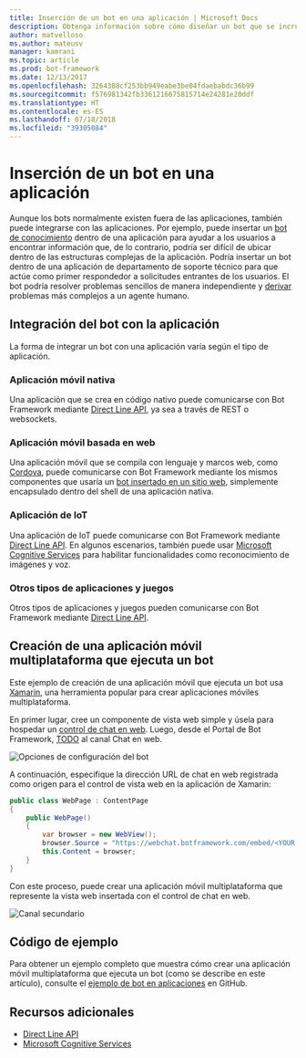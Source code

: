```yaml
---
title: Inserción de un bot en una aplicación | Microsoft Docs
description: Obtenga información sobre cómo diseñar un bot que se incrustará en otra aplicación.
author: matvelloso
ms.author: mateusv
manager: kamrani
ms.topic: article
ms.prod: bot-framework
ms.date: 12/13/2017
ms.openlocfilehash: 3264388cf253bb949eabe3be04fdaebabdc36b99
ms.sourcegitcommit: f576981342fb3361216675815714e24281e20ddf
ms.translationtype: HT
ms.contentlocale: es-ES
ms.lasthandoff: 07/18/2018
ms.locfileid: "39305084"
---
```

# <a name="embed-a-bot-in-an-app"></a>Inserción de un bot en una aplicación

Aunque los bots normalmente existen fuera de las aplicaciones, también puede integrarse con las aplicaciones. Por ejemplo, puede insertar un [bot de conocimiento](~/bot-service-design-pattern-knowledge-base.md) dentro de una aplicación para ayudar a los usuarios a encontrar información que, de lo contrario, podría ser difícil de ubicar dentro de las estructuras complejas de la aplicación. Podría insertar un bot dentro de una aplicación de departamento de soporte técnico para que actúe como primer respondedor a solicitudes entrantes de los usuarios. El bot podría resolver problemas sencillos de manera independiente y [derivar](~/bot-service-design-pattern-handoff-human.md) problemas más complejos a un agente humano. 

## <a name="integrating-bot-with-app"></a>Integración del bot con la aplicación

La forma de integrar un bot con una aplicación varía según el tipo de aplicación. 

### <a name="native-mobile-app"></a>Aplicación móvil nativa

Una aplicación que se crea en código nativo puede comunicarse con Bot Framework mediante [Direct Line API][directLineAPI], ya sea a través de REST o websockets.

### <a name="web-based-mobile-app"></a>Aplicación móvil basada en web

Una aplicación móvil que se compila con lenguaje y marcos web, como <a href="https://cordova.apache.org/" target="_blank">Cordova</a>, puede comunicarse con Bot Framework mediante los mismos componentes que usaría un [bot insertado en un sitio web](~/bot-service-design-pattern-embed-web-site.md), simplemente encapsulado dentro del shell de una aplicación nativa.

### <a name="iot-app"></a>Aplicación de IoT

Una aplicación de IoT puede comunicarse con Bot Framework mediante [Direct Line API][directLineAPI]. En algunos escenarios, también puede usar <a href="https://www.microsoft.com/cognitive-services/" target="_blank">Microsoft Cognitive Services</a> para habilitar funcionalidades como reconocimiento de imágenes y voz.

### <a name="other-types-of-apps-and-games"></a>Otros tipos de aplicaciones y juegos

Otros tipos de aplicaciones y juegos pueden comunicarse con Bot Framework mediante [Direct Line API][directLineAPI]. 

## <a name="creating-a-cross-platform-mobile-app-that-runs-a-bot"></a>Creación de una aplicación móvil multiplataforma que ejecuta un bot

Este ejemplo de creación de una aplicación móvil que ejecuta un bot usa <a href="https://www.xamarin.com/" target="_blank">Xamarin</a>, una herramienta popular para crear aplicaciones móviles multiplataforma. 

En primer lugar, cree un componente de vista web simple y úsela para hospedar un <a href="https://github.com/Microsoft/BotFramework-WebChat" target="_blank">control de chat en web</a>. Luego, desde el Portal de Bot Framework, [TODO](~/bot-service-manage-channels.md) al canal Chat en web. 

![Opciones de configuración del bot](~/media/bot-service-design-pattern-embed-app/webchat-channel.png)

A continuación, especifique la dirección URL de chat en web registrada como origen para el control de vista web en la aplicación de Xamarin:

```cs
public class WebPage : ContentPage
{
    public WebPage()
    {
        var browser = new WebView();
        browser.Source = "https://webchat.botframework.com/embed/<YOUR SECRET KEY HERE>";
        this.Content = browser;
    }
}
```

Con este proceso, puede crear una aplicación móvil multiplataforma que represente la vista web insertada con el control de chat en web.

![Canal secundario](~/media/bot-service-design-pattern-embed-app/xamarin-apps.png)

## <a name="sample-code"></a>Código de ejemplo

Para obtener un ejemplo completo que muestra cómo crear una aplicación móvil multiplataforma que ejecuta un bot (como se describe en este artículo), consulte el <a href="https://github.com/Microsoft/BotBuilder-Samples/tree/master/CSharp/capability-BotInApps" target="_blank">ejemplo de bot en aplicaciones</a> en GitHub.

## <a name="additional-resources"></a>Recursos adicionales

- [Direct Line API][directLineAPI]
- <a href="https://www.microsoft.com/cognitive-services/" target="_blank">Microsoft Cognitive Services</a>

[directLineAPI]: https://docs.botframework.com/en-us/restapi/directline3/#navtitle
